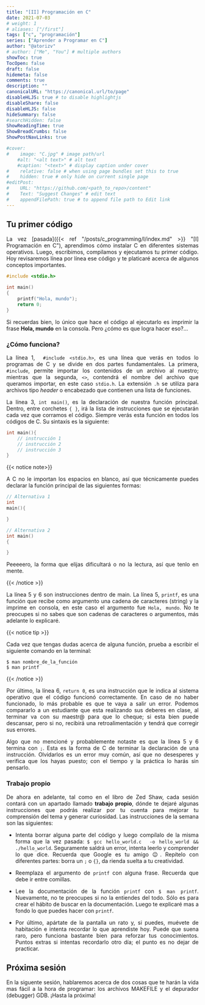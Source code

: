 ```yaml
---
title: "[II] Programación en C"
date: 2021-07-03
# weight: 1
# aliases: ["/first"]
tags: ["c", "programación"]
series: ["Aprender a Programar en C"]
author: "@atorizv"
# author: ["Me", "You"] # multiple authors
showToc: true
TocOpen: false
draft: false
hidemeta: false
comments: true
description: ""
canonicalURL: "https://canonical.url/to/page"
disableHLJS: true # to disable highlightjs
disableShare: false
disableHLJS: false
hideSummary: false
#searchHidden: false
ShowReadingTime: true
ShowBreadCrumbs: false
ShowPostNavLinks: true

#cover:
#    image: "C.jpg" # image path/url
    #alt: "<alt text>" # alt text
    #caption: "<text>" # display caption under cover
#    relative: false # when using page bundles set this to true
#    hidden: true # only hide on current single page
#editPost:
#    URL: "https://github.com/<path_to_repo>/content"
#    Text: "Suggest Changes" # edit text
#    appendFilePath: true # to append file path to Edit link
---
```

<div style="text-align: justify"> 

## Tu primer código 
La vez [pasada]({{< ref "/posts/c_programming/I/index.md" >}} "[I] Programación en C"), aprendimos cómo instalar C en diferentes sistemas operativos. Luego, escribimos, compilamos y ejecutamos tu primer código. Hoy revisaremos línea por línea ese código y te platicaré acerca de algunos conceptos importantes.

```c {linenos=table,linenostart=1}
#include <stdio.h>

int main() 
{
    printf("Hola, mundo");
    return 0;
}
```
Si recuerdas bien, lo único que hace el código al ejecutarlo es imprimir la frase **Hola, mundo** en la consola. Pero ¿cómo es que logra hacer eso?...


### ¿Cómo funciona?
La línea 1, ` #include <stdio.h>`, es una línea que verás en todos lo programas de C y se divide en dos partes fundamentales. La primera, `#include`, permite importar los contenidos de un archivo al nuestro; mientras que la segunda, `<>`, contendrá el nombre del archivo que queramos importar, en este caso `stdio.h`. La  extensión `.h` se utiliza para archivos tipo *header* o encabezado que contienen una lista de funciones.

La línea 3, `int main()`, es la declaración de nuestra función principal. Dentro, entre corchetes `{ }`, irá la lista de instrucciones que se ejecutarán cada vez que corramos el código. Siempre verás esta función en todos los códigos de C. Su sintaxis es la siguiente:

```c
int main(){
    // instrucción 1
    // instrucción 2
    // instrucción 3
}
```
{{< notice note>}}

A C no le importan los espacios en blanco, así que técnicamente puedes declarar la función principal de las siguientes formas:

```c
// Alternativa 1
int 
main(){

}

// Alternativa 2
int main()
{

}
```
Peeeeero, la forma que elijas dificultará o no la lectura, así que tenlo en mente.

{{< /notice >}}

La línea 5 y 6 son instrucciones dentro de main. La línea 5, `printf`, es una función que recibe como argumento una cadena de caracteres (string) y la imprime en consola, en este caso el argumento fue `Hola, mundo`. No te preocupes si no sabes que son cadenas de caracteres o argumentos, más adelante lo explicaré.

{{< notice tip >}}

Cada vez que tengas dudas acerca de alguna función, prueba a escribir el siguiente comando en la terminal:

``` shell
$ man nombre_de_la_función
$ man printf
```

{{< /notice >}}

Por último, la línea 6, `return 0`, es una instrucción que le indica al sistema operativo que el código funcionó correctamente. En caso de no haber funcionado, lo más probable es que te vaya a salir un error. Podemos compararlo a un estudiante que esta realizando sus deberes en clase, al terminar va con su maestr@ para que lo cheque; si esta bien puede descansar, pero si no, recibirá una retroalimentación y tendrá que corregir sus errores.

Algo que no mencioné y probablemente notaste es que la línea 5 y 6 termina con `;`. Esta es la forma de C de terminar la declaración de una instrucción. Olvidarlos es un error muy común, así que no desesperes y verifica que los hayas puesto; con el tiempo y la práctica lo harás sin pensarlo.

### Trabajo propio
De ahora en adelante, tal como en el libro de Zed Shaw, cada sesión contará con un apartado llamado **trabajo propio**, dónde te dejaré algunas instrucciones que podrás realizar por tu cuenta para mejorar tu comprensión del tema y generar curiosidad. Las instrucciones de la semana son las siguientes:

- Intenta borrar alguna parte del código y luego compílalo de la misma forma que la vez pasada: `$ gcc hello_world.c  -o hello_world && ./hello_world`. Seguramente saldrá un error, intenta leerlo y comprender lo que dice. Recuerda que Google es tu amigo 😉. Repítelo con diferentes partes: borra un `;` o `{}`, da rienda suelta a tu creatividad.

- Reemplaza el argumento de `printf` con alguna frase. Recuerda que debe ir entre comillas.

- Lee la documentación de la función `printf` con `$ man printf`. Nuevamente, no te preocupes si no la entiendes del todo. Sólo es para crear el hábito de buscar en la documentación. Luego te explicaré mas a fondo lo que puedes hacer con `printf`.

- Por último, apártate de la pantalla un rato y, si puedes, muévete de habitación e intenta recordar lo que aprendiste hoy. Puede que suena raro, pero funciona bastante bien para reforzar tus conocimientos. Puntos extras si intentas recordarlo otro día; el punto es no dejar de practicar.

## Próxima sesión
En la siguente sesión, hablaremos acerca de dos cosas que te harán la vida mas fácil a la hora de programar: los archivos MAKEFILE y el depurador (debugger) GDB. ¡Hasta la próxima!


</div>
